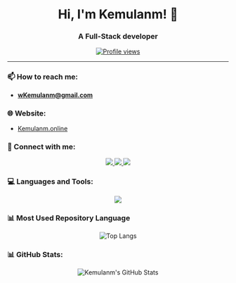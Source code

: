 
<h1 align="center">Hi, I'm Kemulanm! 👋</h1>
<h3 align="center">A Full-Stack developer</h3>

<p align="center">
  <a href="https://github.com/Kemulanm"><img src="https://komarev.com/ghpvc/?username=widiskel&style=for-the-badge&abbreviated=true&color=blue" alt="Profile views"/></a>
</p>

---

### 📫 How to reach me:
- **wKemulanm@gmail.com**

### 🌐 Website:
- <a href="https://Kemulanm.online" target="_blank">Kemulanm.online</a>

### 🤝 Connect with me:
<p align="center">
  <a href="https://www.linkedin.com/in//" target="_blank">
    <img src="https://skillicons.dev/icons?i="/>
  </a>
  
  <a href="https://instagram.com/Mrx.maskurniawan" target="_blank">
    <img src="https://skillicons.dev/icons?i=instagram"/>
  </a>
  
  <a href="https://x.com/maskurniwan9" target="_blank">
    <img src="https://skillicons.dev/icons?i=twitter"/>
  </a>
</p>

### 💻 Languages and Tools:
<p align="center">
  <a href="https://skillicons.dev">
    <img src="https://skillicons.dev/icons?i=git,github,githubactions,docker,linux,dart,flutter,kotlin,firebase,css,html,java,jquery,laravel,mysql,postgres,mongodb,sqlite,nodejs,rust,solidity,tensorflow,opencv,php,react,tailwind" />
  </a>
</p>

### 📊 Most Used Repository Language
<p align="center">
  <img src="https://github-readme-stats.vercel.app/api/top-langs/?username=widiskel&theme=tokyonight&layout=pie" alt="Top Langs"/>
</p>

### 📊 GitHub Stats:
<p align="center">
  <img src="https://github-readme-stats.vercel.app/api?username=Kemulanm&show_icons=true&include_all_commits=true&hide_rank=false&rank_icon=github&theme=tokyonight" alt="Kemulanm's GitHub Stats"/>
</p>

